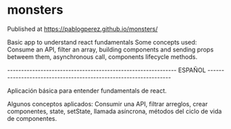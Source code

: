 # monsters

Published at https://pablogperez.github.io/monsters/

Basic app to understand react fundamentals
Some concepts used:
Consume an API, filter an array, building components and sending props betweem them, asynchronous call, components lifecycle methods.

------------------------------------------------------------- ESPAÑOL -----------------------------------------------------------------

Aplicación básica para entender fundamentals de react.

Algunos conceptos aplicados:
Consumir una API, filtrar arreglos, crear componentes, state, setState, llamada asíncrona, métodos del ciclo de vida de componentes.

